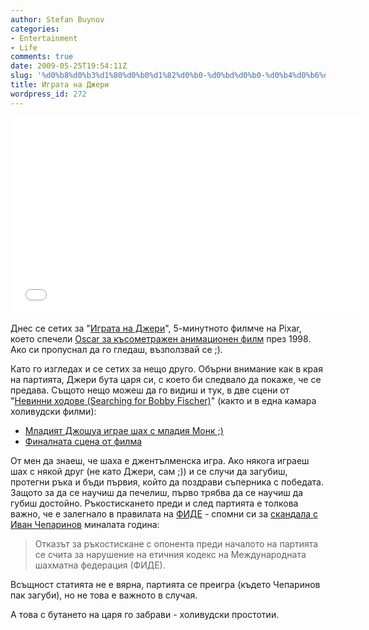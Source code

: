 ```yaml
---
author: Stefan Buynov
categories:
- Entertainment
- Life
comments: true
date: 2009-05-25T19:54:11Z
slug: '%d0%b8%d0%b3%d1%80%d0%b0%d1%82%d0%b0-%d0%bd%d0%b0-%d0%b4%d0%b6%d0%b5%d1%80%d0%b8'
title: Играта на Джери
wordpress_id: 272
---
```


<iframe width="560" height="315" src="//www.youtube.com/embed/9IYRC7g2ICg" frameborder="0" allowfullscreen></iframe>

Днес се сетих за "[Играта на Джери](http://www.youtube.com/watch?v=9IYRC7g2ICg)", 5-минутното филмче на Pixar, което спечели [Oscar за късометражен анимационен филм](http://en.wikipedia.org/wiki/Geri%27s_Game) през 1998. Ако си пропуснал да го гледаш, възползвай се ;).

Като го изгледах и се сетих за нещо друго. Обърни внимание как в края на партията, Джери бута царя си, с което би следвало да покаже, че се предава. Същото нещо можеш да го видиш и тук, в две сцени от "[Невинни ходове (Searching for Bobby Fischer)](http://www.imdb.com/title/tt0108065/)" (както и в една камара холивудски филми):
	
  * [Младият Джошуа играе шах с младия Монк ;)](http://www.youtube.com/watch?v=nDZSqnzXQJc)
  * [Финалната сцена от филма](http://www.youtube.com/watch?v=ujQdE_2tBqk)

От мен да знаеш, че шаха е джентълменска игра. Ако някога играеш шах с някой друг (не като Джери, сам ;)) и се случи да загубиш, протегни ръка и бъди първия, който да поздрави съперника с победата. Защото за да се научиш да печелиш, първо трябва да се научиш да губиш достойно. Ръкостискането преди и след партията е толкова важно, че е залегнало в правилата на [ФИДЕ](http://www.fide.com/) - спомни си за [скандала с Иван Чепаринов](http://www.dnevnik.bg/sport/2008/01/20/449938_slujebna_zaguba_na_ivan_cheparinov_na_shah_turnira_v/) миналата година:

> Отказът за ръкостискане с опонента преди началото на партията се счита за нарушение на етичния кодекс на Международната шахматна федерация (ФИДЕ).

Всъщност статията не е вярна, партията се преигра (където Чепаринов пак загуби), но не това е важното в случая.

А това с бутането на царя го забрави - холивудски простотии.

